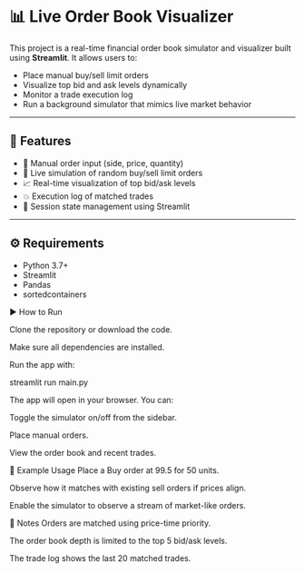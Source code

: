 # 📊 Live Order Book Visualizer

This project is a real-time financial order book simulator and visualizer built using **Streamlit**. It allows users to:

- Place manual buy/sell limit orders
- Visualize top bid and ask levels dynamically
- Monitor a trade execution log
- Run a background simulator that mimics live market behavior

---

## 🚀 Features

- 🧾 Manual order input (side, price, quantity)
- 🔁 Live simulation of random buy/sell limit orders
- 📈 Real-time visualization of top bid/ask levels
- 💥 Execution log of matched trades
- 🧠 Session state management using Streamlit

---

## ⚙️ Requirements

- Python 3.7+
- Streamlit
- Pandas
- sortedcontainers


▶️ How to Run

Clone the repository or download the code.

Make sure all dependencies are installed.

Run the app with:

streamlit run main.py

The app will open in your browser. You can:

Toggle the simulator on/off from the sidebar.

Place manual orders.

View the order book and recent trades.

🧪 Example Usage
Place a Buy order at 99.5 for 50 units.

Observe how it matches with existing sell orders if prices align.

Enable the simulator to observe a stream of market-like orders.

📌 Notes
Orders are matched using price-time priority.

The order book depth is limited to the top 5 bid/ask levels.

The trade log shows the last 20 matched trades.

